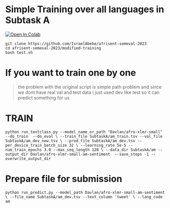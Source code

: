 # Simple Training over all languages in Subtask A


<a target="_blank" href="https://colab.research.google.com/drive/1gRWeCr95cNs2Dnk1mdshG5ttJsdvgYhT?usp=sharing">
  <img src="https://colab.research.google.com/assets/colab-badge.svg" alt="Open In Colab"/>
</a>





```
git clone https://github.com/IsraelAbebe/afrisent-semeval-2023
cd afrisent-semeval-2023/modified-training
bash test.sh
```





# If you want to train one by one

> the problem with the original script is simple path problem and since we dont have real val and test data i just used dev like test so it can predict something for us 




# TRAIN
`
python run_textclass.py --model_name_or_path "Davlan/afro-xlmr-small" --do_train  --do_eval \
                        --train_file SubtaskA/am_train.tsv --val_file SubtaskA/am_dev_new.tsv \
                        --pred_file SubtaskA/am_dev.tsv --per_device_train_batch_size 32 \
                        --learning_rate 5e-5 --num_train_epochs 3.0 --max_seq_length 128 \
                        --data_dir SubtaskA/am --output_dir Davlan/afro-xlmr-small-am-sentiment  --save_steps -1 --overwrite_output_dir
`

# Prepare file for submission
`
python run_predict.py --model_path Davlan/afro-xlmr-small-am-sentiment \
                      --file_name SubtaskA/am_dev.tsv --text_column 'tweet' \
                      --lang_code am
`
